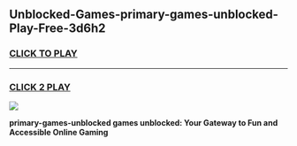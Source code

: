 
## Unblocked-Games-primary-games-unblocked-Play-Free-3d6h2
<h3>
<a href="https://premium76.site?title=primary-games-unblocked&ref=20M">CLICK TO PLAY</a></h3>
<hr>

<h3>
<a href="https://premium76.site?title=primary-games-unblocked&ref=20M">CLICK 2 PLAY</a>
  
</h3>

<a href="https://premium76.site?title=primary-games-unblocked&ref=19M"><img src="https://clearcache.store/games.png"></a>


**primary-games-unblocked games unblocked: Your Gateway to Fun and Accessible Online Gaming**
